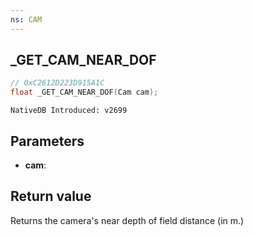 ```yaml
---
ns: CAM 
---
```


## _GET_CAM_NEAR_DOF

```c
// 0xC2612D223D915A1C 
float _GET_CAM_NEAR_DOF(Cam cam);
```

```
NativeDB Introduced: v2699
```

## Parameters
* **cam**:

## Return value
Returns the camera's near depth of field distance (in m.)
